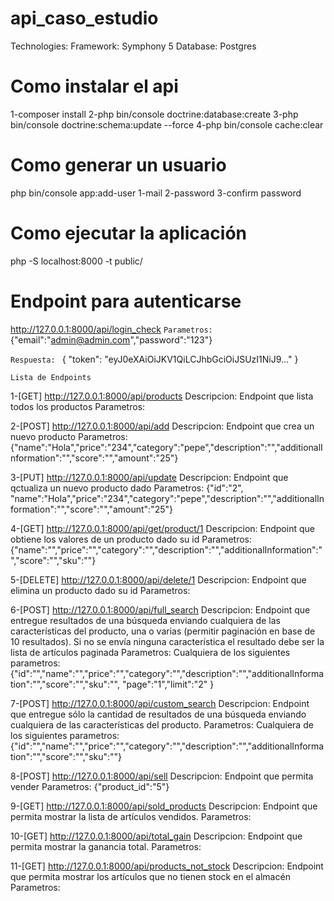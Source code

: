 # api_caso_estudio


Technologies:
Framework: Symphony 5
Database: Postgres

# Como instalar el api
1-composer install 
2-php bin/console doctrine:database:create
3-php bin/console doctrine:schema:update --force
4-php bin/console cache:clear
 

#  Como generar un usuario
php bin/console app:add-user
1-mail 
2-password
3-confirm password

#  Como ejecutar la aplicación
php -S localhost:8000 -t public/

 
#  Endpoint para autenticarse
http://127.0.0.1:8000/api/login_check
``` Parametros: ```
{"email":"admin@admin.com","password":"123"}

```Respuesta: ```
{
  "token": "eyJ0eXAiOiJKV1QiLCJhbGciOiJSUzI1NiJ9..."
}

```
Lista de Endpoints
```
1-[GET] http://127.0.0.1:8000/api/products
  Descripcion: Endpoint que lista todos los productos
  Parametros:

2-[POST] http://127.0.0.1:8000/api/add
  Descripcion: Endpoint que crea un nuevo producto
  Parametros: {"name":"Hola","price":"234","category":"pepe","description":"","additionalInformation":"","score":"","amount":"25"}

3-[PUT] http://127.0.0.1:8000/api/update
  Descripcion: Endpoint que qctualiza un nuevo producto dado
  Parametros: {"id":"2", "name":"Hola","price":"234","category":"pepe","description":"","additionalInformation":"","score":"","amount":"25"}

4-[GET] http://127.0.0.1:8000/api/get/product/1
  Descripcion: Endpoint que obtiene los valores de un producto dado su id
  Parametros: {"name":"","price":"","category":"","description":"","additionalInformation":"","score":"","sku":""}

5-[DELETE] http://127.0.0.1:8000/api/delete/1
  Descripcion: Endpoint que elimina un producto dado su id
  Parametros: 

6-[POST] http://127.0.0.1:8000/api/full_search
  Descripcion: Endpoint que entregue resultados de una búsqueda enviando cualquiera de las características del producto, una o varias (permitir paginación en base de 10 resultados). Si no se envía ninguna característica el resultado debe ser la lista de artículos paginada
  Parametros: Cualquiera de los siguientes parametros: {"id":"","name":"","price":"","category":"","description":"","additionalInformation":"","score":"","sku":"", "page":"1","limit":"2" }

7-[POST] http://127.0.0.1:8000/api/custom_search
  Descripcion: Endpoint que entregue sólo la cantidad de resultados de una búsqueda enviando cualquiera de las características del producto.
  Parametros: Cualquiera de los siguientes parametros: {"id":"","name":"","price":"","category":"","description":"","additionalInformation":"","score":"","sku":""}

8-[POST] http://127.0.0.1:8000/api/sell
  Descripcion: Endpoint que permita vender
  Parametros: {"product_id":"5"}

9-[GET] http://127.0.0.1:8000/api/sold_products
  Descripcion: Endpoint que permita mostrar la lista de artículos vendidos.
  Parametros: 

10-[GET] http://127.0.0.1:8000/api/total_gain
  Descripcion: Endpoint que permita mostrar la ganancia total.
  Parametros:

11-[GET] http://127.0.0.1:8000/api/products_not_stock
  Descripcion: Endpoint que permita mostrar los artículos que no tienen stock en el almacén
  Parametros: 





